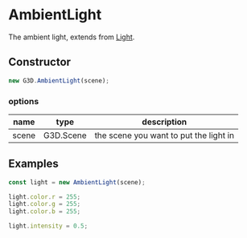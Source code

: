 # AmbientLight

The ambient light, extends from [Light](./Light).

## Constructor

```javascript
new G3D.AmbientLight(scene);
```

### options

| name  | type      | description                            |
| ----- | --------- | -------------------------------------- |
| scene | G3D.Scene | the scene you want to put the light in |

## Examples

```javascript
const light = new AmbientLight(scene);

light.color.r = 255;
light.color.g = 255;
light.color.b = 255;

light.intensity = 0.5;
```